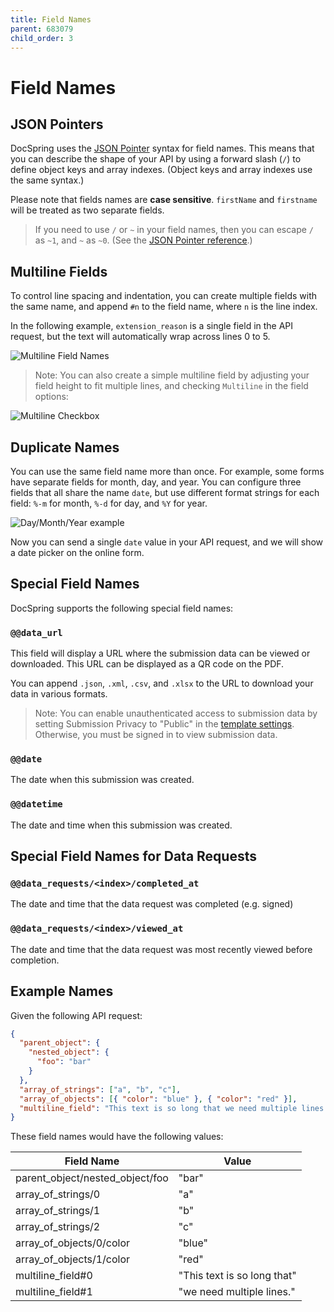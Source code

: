 ```yaml
---
title: Field Names
parent: 683079
child_order: 3
---
```


# Field Names

## JSON Pointers

DocSpring uses the [JSON Pointer](https://tools.ietf.org/html/rfc6901) syntax for field names.
This means that you can describe the shape of your API by using a forward slash (`/`)
to define object keys and array indexes. (Object keys and array indexes use the same syntax.)

Please note that fields names are **case sensitive**. `firstName` and `firstname` will be treated as two separate fields.

> If you need to use `/` or `~` in your field names, then you can escape `/` as `~1`, and `~` as `~0`. (See the [JSON Pointer reference](https://tools.ietf.org/html/rfc6901#section-4).)

## Multiline Fields

To control line spacing and indentation, you can create multiple fields with the same name, and append `#n` to the field name, where `n` is the line index.

In the following example, `extension_reason` is a single field in the API request, but the text will automatically wrap across lines 0 to 5.

![Multiline Field Names](../../images/template_editor/multiline-name-example.jpg#margin=1rem)

> Note: You can also create a simple multiline field by adjusting your field height to fit multiple lines, and checking `Multiline` in the field options:

![Multiline Checkbox](../../images/template_editor/multiline-checkbox.png)

## Duplicate Names

You can use the same field name more than once. For example, some forms have separate fields for month, day, and year. You can configure three fields that all share the name `date`, but use different format strings for each field: `%-m` for month, `%-d` for day, and `%Y` for year.

![Day/Month/Year example](../../images/template_editor/day-month-year.png#margin=1rem)

Now you can send a single `date` value in your API request, and we will show a date picker on the online form.

## Special Field Names

DocSpring supports the following special field names:

### `@@data_url`

This field will display a URL where the submission data can be viewed or downloaded. This URL can be displayed as a QR code on the PDF.

You can append `.json`, `.xml`, `.csv`, and `.xlsx` to the URL to download your data in various formats.

> Note: You can enable unauthenticated access to submission data by setting Submission Privacy to "Public" in the [template settings](./settings). Otherwise, you must be signed in to view submission data.

### `@@date`

The date when this submission was created.

### `@@datetime`

The date and time when this submission was created.

## Special Field Names for Data Requests

### `@@data_requests/<index>/completed_at`

The date and time that the data request was completed (e.g. signed)

### `@@data_requests/<index>/viewed_at`

The date and time that the data request was most recently viewed before completion.

## Example Names

Given the following API request:

```json
{
  "parent_object": {
    "nested_object": {
      "foo": "bar"
    }
  },
  "array_of_strings": ["a", "b", "c"],
  "array_of_objects": [{ "color": "blue" }, { "color": "red" }],
  "multiline_field": "This text is so long that we need multiple lines."
}
```

These field names would have the following values:

| Field Name                      | Value                       |
| ------------------------------- | --------------------------- |
| parent\_object/nested\_object/foo | "bar"                       |
| array\_of\_strings/0              | "a"                         |
| array\_of\_strings/1              | "b"                         |
| array\_of\_strings/2              | "c"                         |
| array\_of\_objects/0/color        | "blue"                      |
| array\_of\_objects/1/color        | "red"                       |
| multiline\_field#0               | "This text is so long that" |
| multiline\_field#1               | "we need multiple lines."   |